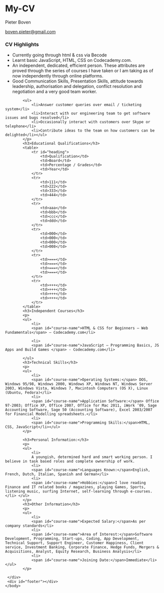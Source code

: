 # My-CV

<!DOCTYPE HTML>
<html>
 <head>
<link type="text/css" rel="stylesheet"href="file:///home/pieter/Desktop/becode_projects/Learning_Environtment/5-exercice-creer-un-cv/CV.css"/  >
<title></title>
</head>
<body>
<div id="header">
<p id="name">Pieter Boven</p>
         <a href="mailto:boven.pieter@gmail.com" target="_blank"><p id="email">boven.pieter@gmail.com</p></a>
     </div>
     <div class="left">
     </div>
     <div class="right">
            <h3>CV Highlights</h3>
            <p>
            <ul>
                <li>Currently going through html & css via Becode</li>
                <li>Learnt basic  JavaScript, HTML, CSS on Codecademy.com.</li>
                <li>An independent, dedicated, efficient person. These attributes are proved through the series of courses I have taken or I am taking as of now independently through online platforms.</li>
                <li>Good Communication Skills, Presentation Skills, attitude towards leadership, authorisation and delegation, conflict resolution and negotiation and a very good team worker.</li></ul>
            </p>

            <ul>
                <li>Answer customer queries over email / ticketing system</li>
                <li>Interact with our engineering team to get software issues and bugs resolved</li>
                <li>Occasionally interact with customers over Skype or telephone</li>
                <li>Contribute ideas to the team on how customers can be delighted</li></ul>
            </p>
            <h3>Educational Qualifications</h3>
            <table>
                <tr id="heading">
                    <td>Qualification</td>
                    <td>Board</td>
                    <td>Percentage / Grades</td>
                    <td>Year</td>
                </tr>
                <tr>
                    <td>111</td>
                    <td>222</td>
                    <td>333</td>
                    <td>444</td>
                </tr>
                <tr>
                    <td>aaa</td>
                    <td>bbb</td>
                    <td>ccc</td>
                    <td>ddd</td>
                </tr>
                <tr>
                    <td>000</td>
                    <td>000</td>
                    <td>000</td>
                    <td>008</td>
                </tr>
                <tr>
                    <td>===</td>
                    <td>===</td>
                    <td>===</td>
                    <td>===</td>
                </tr>
                <tr>
                    <td>+++</td>
                    <td>+++</td>
                    <td>+++</td>
                    <td>+++</td>
                </tr>
            </table>
            <h3>Independent Courses</h3>
            <p>
            <ul>
                <li>
                <span id="course-name">HTML & CSS for Beginners – Web Fundamentals</span> – Codecademy.com</li>

                <li>
                <span id="course-name">JavaScript – Programming Basics, JS Apps and Build Games </span> - Codecademy.com</li>

            </ul>
            <h3>Technical Skills</h3>
            <p>
            <ul>
                <li>
                <span id="course-name">Operating Systems:</span> DOS, Windows 95/98, Windows 2000, Windows XP, Windows NT, Windows Server 2003, Windows Vista, Windows 7, Macintosh Computers (OS X), Linux (Ubuntu, Fedora)</li>
                <li>
                <span id="course-name">Application Software:</span> Office 97-2003; Office XP, Office 2007, Office for Mac 2011, iWork ’09, Sage Accounting Software, Sage 50 (Accounting Software), Excel 2003/2007 for Financial Modelling spreadsheets.</li>
                <li>
                <span id="course-name">Programming Skills:</span>HTML, CSS, JavaScript</li></ul>
            </p>

            <h3>Personal Information:</h3>
            <p>
            <ul>
                <li>
                A youngish, determined hard and smart working person. I believe in task based roles and complete ownership of work.
                <li>
                <span id="course-name">Languages Known:</span>English, French, Dutch, Italian, Spanish and German</li>
                <li>
                <span id="course-name">Hobbies:</span>I love reading Finance and IT related books / magazines, playing Games, Sports, listening music, surfing Internet, self-learning through e-courses.</li> </ul>
            </p>
            <h3>Other Information</h3>
            <p>
            <ul>
                <li>
                <span id="course-name">Expected Salary:</span>As per company standards</li>
                <li>
                <span id="course-name">Area of Interest:</span>Software Development, Programming, Start-ups, Coding, App Development, Technical Support, Support Engineer, Customer Happiness, Client service, Investment Banking, Corporate Finance, Hedge Funds, Mergers & Acquisitions, Analyst, Equity Research, Business Analysis</li>
                <li>
                <span id="course-name">Joining Date:</span>Immediate</li></ul>
            </p>

     </div>
     <div id="footer"></div>
    </body>
</html>
